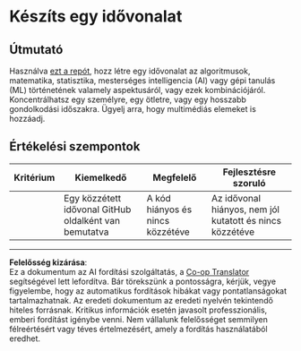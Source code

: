 <!--
CO_OP_TRANSLATOR_METADATA:
{
  "original_hash": "eb6e4d5afd1b21a57d2b9e6d0aac3969",
  "translation_date": "2025-09-05T16:11:32+00:00",
  "source_file": "1-Introduction/2-history-of-ML/assignment.md",
  "language_code": "hu"
}
-->
# Készíts egy idővonalat

## Útmutató

Használva [ezt a repót](https://github.com/Digital-Humanities-Toolkit/timeline-builder), hozz létre egy idővonalat az algoritmusok, matematika, statisztika, mesterséges intelligencia (AI) vagy gépi tanulás (ML) történetének valamely aspektusáról, vagy ezek kombinációjáról. Koncentrálhatsz egy személyre, egy ötletre, vagy egy hosszabb gondolkodási időszakra. Ügyelj arra, hogy multimédiás elemeket is hozzáadj.

## Értékelési szempontok

| Kritérium | Kiemelkedő                                      | Megfelelő                              | Fejlesztésre szoruló                                           |
| --------- | ----------------------------------------------- | -------------------------------------- | ------------------------------------------------------------- |
|           | Egy közzétett idővonal GitHub oldalként van bemutatva | A kód hiányos és nincs közzétéve       | Az idővonal hiányos, nem jól kutatott és nincs közzétéve      |

---

**Felelősség kizárása**:  
Ez a dokumentum az AI fordítási szolgáltatás, a [Co-op Translator](https://github.com/Azure/co-op-translator) segítségével lett lefordítva. Bár törekszünk a pontosságra, kérjük, vegye figyelembe, hogy az automatikus fordítások hibákat vagy pontatlanságokat tartalmazhatnak. Az eredeti dokumentum az eredeti nyelvén tekintendő hiteles forrásnak. Kritikus információk esetén javasolt professzionális, emberi fordítást igénybe venni. Nem vállalunk felelősséget semmilyen félreértésért vagy téves értelmezésért, amely a fordítás használatából eredhet.